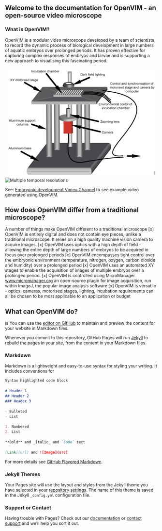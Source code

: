 ## Welcome to the documentation for OpenVIM - an open-source video microscope


### What is OpenVIM?
OpenVIM is a modular video microscope developed by a team of scientists to record the dynamic process of biological development in large numbers of aquatic embryos over prolonged periods. It has proven effective for capturing complex responses of embryos and larvae and is supporting a new approach to visualising this fascinating period.

<img src="OpenVIM.png" title = "OpenVIM Figure" width="500">

<img src="radixDevelopment" title = "Multiple temporal resolutions" width="500">


See: [Embryonic development Vimeo Channel](www.vimeo.com/channels/embryonicdevelopment) to see example video generated using OpenVIM.

## How does OpenVIM differ from a traditional microscope?
A number of things make OpenVIM different to a traditional microscope
[x] OpenVIM is entirely digital and does not contain eye pieces, unlike a traditional microscope. It relies on a high quality machine vision camera to acquire images.
[x] OpenVIM uses optics with a high depth of field - allowing the entire depth of large numbers of embryos to be acquired in focus over prolonged periods
[x] OpenVIM encompasses tight control over the embryonic environment (temperature, nitrogen, oxygen, carbon dioxide and humidity) over a prolonged period
[x] OpenVIM uses an automated XY stages to enable the acquisition of images of multiple embryos over a prolonged period.
[x] OpenVIM is controlled using MicroManager www.micromanager.org an open-source plugin for image acquisition, run within ImageJ, the popular image analysis software
[x] OpenVIM is versatile - optics, cameras, motorised stages, lighting, incubation requirements can all be chosen to be most applicable to an application or budget


## What can OpenVIM do?






is You can use the [editor on GitHub](https://github.com/otills/openvim/edit/master/README.md) to maintain and preview the content for your website in Markdown files.

Whenever you commit to this repository, GitHub Pages will run [Jekyll](https://jekyllrb.com/) to rebuild the pages in your site, from the content in your Markdown files.

### Markdown

Markdown is a lightweight and easy-to-use syntax for styling your writing. It includes conventions for

```markdown
Syntax highlighted code block

# Header 1
## Header 2
### Header 3

- Bulleted
- List

1. Numbered
2. List

**Bold** and _Italic_ and `Code` text

[Link](url) and ![Image](src)
```

For more details see [GitHub Flavored Markdown](https://guides.github.com/features/mastering-markdown/).

### Jekyll Themes

Your Pages site will use the layout and styles from the Jekyll theme you have selected in your [repository settings](https://github.com/otills/openvim/settings). The name of this theme is saved in the Jekyll `_config.yml` configuration file.

### Support or Contact

Having trouble with Pages? Check out our [documentation](https://help.github.com/categories/github-pages-basics/) or [contact support](https://github.com/contact) and we’ll help you sort it out.
